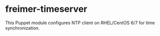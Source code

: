 # freimer-timeserver
This Puppet module configures NTP client on RHEL/CentOS 6/7 for time synchronization.

